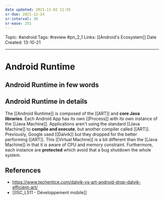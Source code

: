 ```yaml
---
date updated: 2021-11-02 11:55
sr-due: 2021-12-24
sr-interval: 30
sr-ease: 251
---
```


Topic: #android
Tags: #review #pn_2_1
Links: [[Android's Ecosystem]]
Date Created: 13-10-21

---

# Android Runtime

## Android Runtime in few words

## Android Runtime in details

The [[Android Runtime]] is composed of the [[ART]] and **core Java libraries**.
Each Android App has its own [[Process]] with its own instance of the [[Java Machine]].
Applications aren't using the standard [[Java Machine]] to **compile and execute**, but another compiler called [[ART]].
Previously, Google used [[Dalvik]] but they dropped for the better performing [[ART]].
This [[Virtual Machine]] is a bit different than the [[Java Machine]] in that it is aware of CPU and memory constraint.
Furthermore, each instance are **protected** which avoid that a bug shutdown the whole system.

## References

- <https://www.techentice.com/dalvik-vs-art-android-drop-dalvik-efficient-art/>
- [[ISC_L511 - Développement mobile]]
